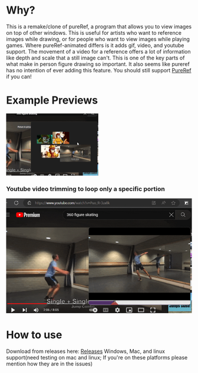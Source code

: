 # Why?
This is a remake/clone of pureRef, a program that allows you to view images on top of other windows. This is useful for artists who want to reference images while drawing, or for people who want to view images while playing games. Where pureRef-animated differs is it adds gif, video, and youtube support. The movement of a video for a reference offers a lot of information like depth and scale that a still image can't. This is one of the key parts of what make in person figure drawing so important. It also seems like pureref has no intention of ever adding this feature. You should still support [PureRef](https://www.pureref.com/) if you can!  

# Example Previews
![First preview](github_page/1.gif)
### Youtube video trimming to loop only a specific portion
![second preview](github_page/2.gif)

# How to use
Download from releases here: [Releases](https://github.com/lettucegoblin/pureref-gif-support/releases)
Windows, Mac, and linux support(need testing on mac and linux; If you're on these platforms please mention how they are in the issues)
